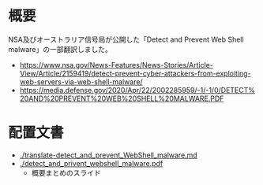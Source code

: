 # 概要

NSA及びオーストラリア信号局が公開した「Detect and Prevent Web Shell malware」の一部翻訳しました。

- https://www.nsa.gov/News-Features/News-Stories/Article-View/Article/2159419/detect-prevent-cyber-attackers-from-exploiting-web-servers-via-web-shell-malware/
- https://media.defense.gov/2020/Apr/22/2002285959/-1/-1/0/DETECT%20AND%20PREVENT%20WEB%20SHELL%20MALWARE.PDF

# 配置文書

- [./translate-detect_and_prevent_WebShell_malware.md](https://github.com/hogehuga/vulnRespStudyGroup/blob/master/report/detect_and_prevent_WebShell_malware/translate-detect_and_prevent_WebShell_malware.md)
- [./detect_and_privent_webshell_malware.pdf](https://github.com/hogehuga/vulnRespStudyGroup/blob/master/report/detect_and_prevent_WebShell_malware/detect_and_privent_webshell_malware.pdf)
  - 概要まとめのスライド
